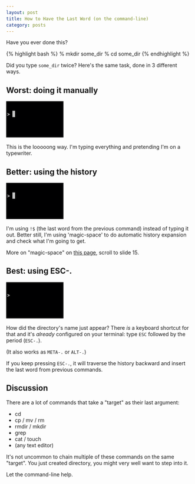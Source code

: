```yaml
---
layout: post
title: How to Have the Last Word (on the command-line)
category: posts
---
```


Have you ever done this?

{% highlight bash %}
% mkdir some_dir
% cd some_dir
{% endhighlight %}

Did you type `some_dir` twice? Here's the same task, done in 3 different ways.

## Worst: doing it manually

![doing it manually](/assets/last-word/manually.gif)

This is the looooong way. I'm typing everything and pretending I'm on a
typewriter.

## Better: using the history

![using the history](/assets/last-word/history.gif)

I'm using `!$` (the last word from the previous command) instead of typing it
out. Better still, I'm using 'magic-space' to do automatic history expansion
and check what I'm going to get.

More on "magic-space" on [this page](https://www.ukuug.org/events/linux2003/papers/bash_tips/),
scroll to slide 15.

## Best: using ESC-.

![using esc-dot](/assets/last-word/esc-dot.gif)

How did the directory's name just appear? There *is* a keyboard shortcut for that
and it's *already* configured on your terminal: type `ESC` followed by the
period (`ESC-.`).

(It also works as `META-.` or `ALT-.`)

If you keep pressing `ESC-.`, it will traverse the history backward and insert
the last word from previous commands.

## Discussion

There are a lot of commands that take a "target" as their last argument:

* cd
* cp / mv / rm
* rmdir / mkdir
* grep
* cat / touch
* (any text editor)

It's not uncommon to chain multiple of these commands on the same "target". You
just created directory, you might very well want to step into it.

Let the command-line help.

